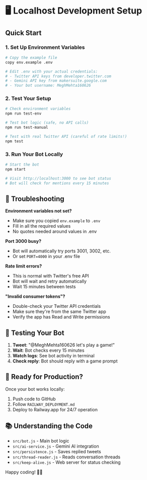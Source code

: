 # 🖥️ Localhost Development Setup

## Quick Start

### 1. Set Up Environment Variables

```bash
# Copy the example file
copy env.example .env

# Edit .env with your actual credentials:
# - Twitter API keys from developer.twitter.com
# - Gemini API key from makersuite.google.com  
# - Your bot username: MeghMehta160626
```

### 2. Test Your Setup

```bash
# Check environment variables
npm run test-env

# Test bot logic (safe, no API calls)
npm run test-manual

# Test with real Twitter API (careful of rate limits!)
npm test
```

### 3. Run Your Bot Locally

```bash
# Start the bot
npm start

# Visit http://localhost:3000 to see bot status
# Bot will check for mentions every 15 minutes
```

## 🔧 Troubleshooting

**Environment variables not set?**
- Make sure you copied `env.example` to `.env`
- Fill in all the required values
- No quotes needed around values in .env

**Port 3000 busy?**
- Bot will automatically try ports 3001, 3002, etc.
- Or set `PORT=4000` in your .env file

**Rate limit errors?**
- This is normal with Twitter's free API
- Bot will wait and retry automatically
- Wait 15 minutes between tests

**"Invalid consumer tokens"?**
- Double-check your Twitter API credentials
- Make sure they're from the same Twitter app
- Verify the app has Read and Write permissions

## 🎯 Testing Your Bot

1. **Tweet**: "@MeghMehta160626 let's play a game!"
2. **Wait**: Bot checks every 15 minutes  
3. **Watch logs**: See bot activity in terminal
4. **Check reply**: Bot should reply with a game prompt

## 🚀 Ready for Production?

Once your bot works locally:
1. Push code to GitHub
2. Follow `RAILWAY_DEPLOYMENT.md` 
3. Deploy to Railway.app for 24/7 operation

## 📚 Understanding the Code

- `src/bot.js` - Main bot logic
- `src/ai-service.js` - Gemini AI integration
- `src/persistence.js` - Saves replied tweets
- `src/thread-reader.js` - Reads conversation threads
- `src/keep-alive.js` - Web server for status checking

Happy coding! 🤖✨ 